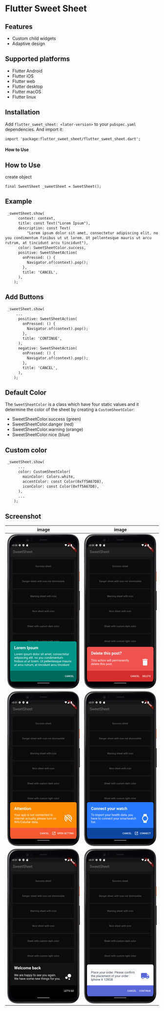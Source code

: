 # Flutter Sweet Sheet

## Features

* Custom child widgets
* Adaptive design

## Supported platforms

* Flutter Android
* Flutter iOS
* Flutter web
* Flutter desktop
* Flutter macOS
* Flutter linux

## Installation

Add `flutter_sweet_sheet: <later-version>` to your `pubspec.yaml` dependencies. And import it:

```
import 'package:flutter_sweet_sheet/flutter_sweet_sheet.dart';
```

#### How to Use ####

## How to Use ##
create object
```
final SweetSheet _sweetSheet = SweetSheet();
```

## Example

```          
 _sweetSheet.show(
      context: context,
      title: const Text("Lorem Ipsum"),
      description: const Text(
          "Lorem ipsum dolor sit amet, consectetur adipiscing elit. no you condimentum finibus ut ut lorem. Ut pellentesque mauris ut arcu rutrum, at tincidunt arcu tincidunt"),
      color: SweetSheetColor.success,
      positive: SweetSheetAction(
        onPressed: () {
          Navigator.of(context).pop();
        },
        title: 'CANCEL',
      ),
    );
```

## Add Buttons

```
 _sweetSheet.show(
     ...
      positive: SweetSheetAction(
        onPressed: () {
          Navigator.of(context).pop();
        },
        title: 'CONTINUE',
      ),
      negative: SweetSheetAction(
        onPressed: () {
          Navigator.of(context).pop();
        },
        title: 'CANCEL',
      ),
    );
```
## Default Color

The `SweetSheetColor` is a class which have four static values and it determine the color of the sheet by creating a `CustomSheetColor`:

- SweetSheetColor.success (green)
- SweetSheetColor.danger (red)
- SweetSheetColor.warning (orange)
- SweetSheetColor.nice (blue)

## Custom color

```
 _sweetSheet.show(
      ...
      color: CustomSheetColor(
        mainColor: Colors.white,
        accentColor: const Color(0xff5A67D8),
        iconColor: const Color(0xff5A67D8),
      ),
      ...
    ); 
```

## Screenshot
|                    image                   |                    image                    |
| :----------------------------------------: | :-------------------------------------------: |
| ![nice](ss1.png)                           | ![nice](ss2.png)                              |
| ![nice](ss3.png)                           | ![nice](ss4.png)                              |
| ![nice](ss5.png)                           | ![nice](ss6.png)                              |

